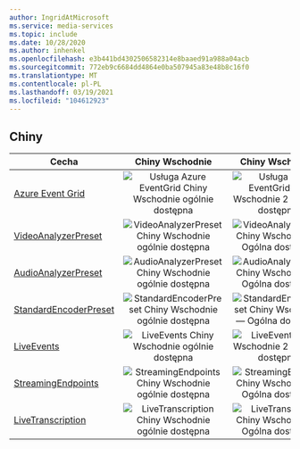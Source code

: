 ```yaml
---
author: IngridAtMicrosoft
ms.service: media-services
ms.topic: include
ms.date: 10/28/2020
ms.author: inhenkel
ms.openlocfilehash: e3b441bd4302506582314e8baaed91a988a04acb
ms.sourcegitcommit: 772eb9c6684dd4864e0ba507945a83e48b8c16f0
ms.translationtype: MT
ms.contentlocale: pl-PL
ms.lasthandoff: 03/19/2021
ms.locfileid: "104612923"
---
```

<!--Feature availability in region-->
## <a name="china"></a>Chiny

| Cecha | Chiny Wschodnie | Chiny Wschodnie 2 | Chiny Północne |
| --- | :---: | :---: | :---: |
| [Azure Event Grid](../monitoring/reacting-to-media-services-events.md) |![Usługa Azure EventGrid Chiny Wschodnie ogólnie dostępna](../media/azure-clouds-regions/ga.svg)  |![Usługa Azure EventGrid Chiny Wschodnie 2 — Ogólna dostępność](../media/azure-clouds-regions/ga.svg) |![Usługa Azure EventGrid Chiny Północne ogólnie dostępna](../media/azure-clouds-regions/ga.svg) |
| [VideoAnalyzerPreset](../analyzing-video-audio-files-concept.md) |![VideoAnalyzerPreset Chiny Wschodnie ogólnie dostępna](../media/azure-clouds-regions/ga.svg)  | ![VideoAnalyzerPreset Chiny Wschodnie 2 — Ogólna dostępność](../media/azure-clouds-regions/ga.svg) |![VideoAnalyzerPreset Chiny Północne ogólnie dostępna](../media/azure-clouds-regions/ga.svg) |
| [AudioAnalyzerPreset](../analyzing-video-audio-files-concept.md) |![AudioAnalyzerPreset Chiny Wschodnie ogólnie dostępna](../media/azure-clouds-regions/ga.svg)  | ![AudioAnalyzerPreset Chiny Wschodnie 2 — Ogólna dostępność](../media/azure-clouds-regions/ga.svg) |![AudioAnalyzerPreset Chiny Północne ogólnie dostępna](../media/azure-clouds-regions/ga.svg) |
| [StandardEncoderPreset](../encoding-concept.md) |![StandardEncoderPreset Chiny Wschodnie ogólnie dostępna](../media/azure-clouds-regions/ga.svg)  | ![StandardEncoderPreset Chiny Wschodnie 2 — Ogólna dostępność](../media/azure-clouds-regions/ga.svg) |![StandardEncoderPreset Chiny Północne ogólnie dostępna](../media/azure-clouds-regions/ga.svg) |
| [LiveEvents](../live-streaming-overview.md) |![LiveEvents Chiny Wschodnie ogólnie dostępna](../media/azure-clouds-regions/ga.svg)  | ![LiveEvents Chiny Wschodnie 2 — Ogólna dostępność](../media/azure-clouds-regions/ga.svg) |![LiveEvents Chiny Północne ogólnie dostępna](../media/azure-clouds-regions/ga.svg) |
| [StreamingEndpoints](../streaming-endpoint-concept.md) |![StreamingEndpoints Chiny Wschodnie ogólnie dostępna](../media/azure-clouds-regions/ga.svg) | ![StreamingEndpoints Chiny Wschodnie 2 — Ogólna dostępność](../media/azure-clouds-regions/ga.svg)  |![StreamingEndpoints Chiny Północne ogólnie dostępna](../media/azure-clouds-regions/ga.svg) |
| [LiveTranscription](../live-transcription.md) |![LiveTranscription Chiny Wschodnie ogólnie dostępna](../media/azure-clouds-regions/ga.svg) |![LiveTranscription Chiny Wschodnie 2 — Ogólna dostępność](../media/azure-clouds-regions/ga.svg) |![LiveTranscription Chiny Północne ogólnie dostępna](../media/azure-clouds-regions/ga.svg) |
